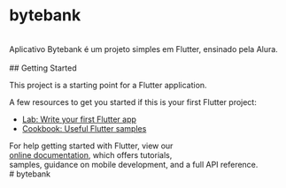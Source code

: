 # bytebank  <br />
  <br />
Aplicativo Bytebank é um projeto simples em Flutter, ensinado pela Alura.  <br />
  <br />
## Getting Started  <br />
  
This project is a starting point for a Flutter application.  <br />
  
A few resources to get you started if this is your first Flutter project:  <br />
  
- [Lab: Write your first Flutter app](https://flutter.dev/docs/get-started/codelab)  <br />
- [Cookbook: Useful Flutter samples](https://flutter.dev/docs/cookbook)  <br />
  
For help getting started with Flutter, view our  <br />
[online documentation](https://flutter.dev/docs), which offers tutorials,  <br />
samples, guidance on mobile development, and a full API reference.  <br />
#   b y t e b a n k 
 
 